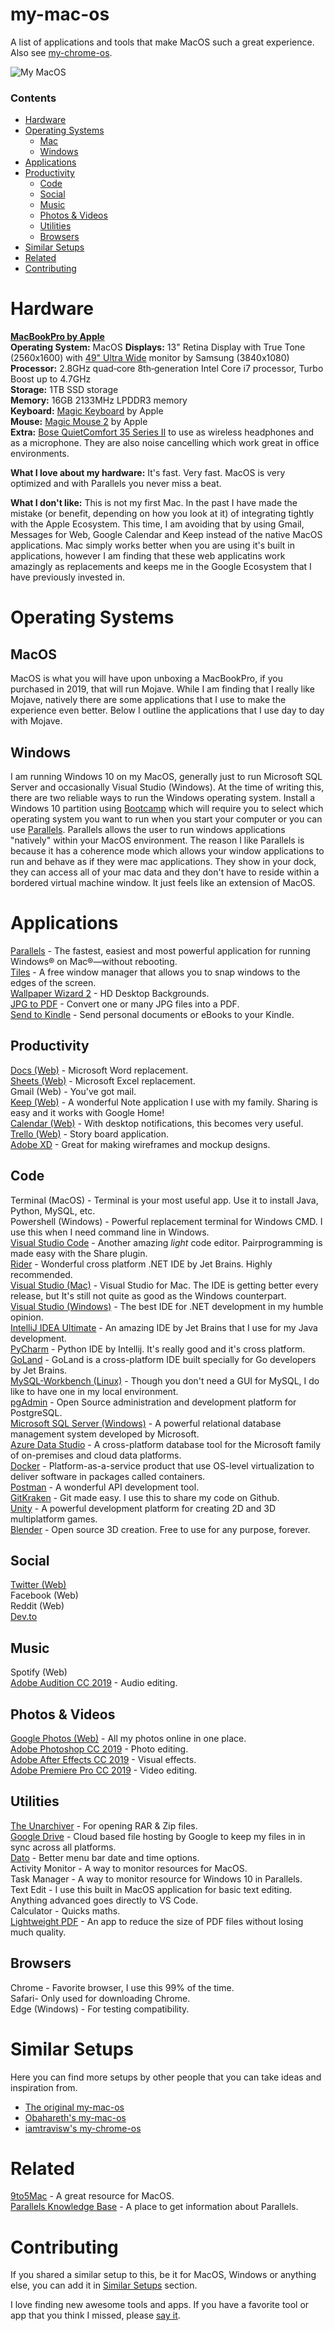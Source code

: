 # my-mac-os
A list of applications and tools that make MacOS such a great experience. Also see [my-chrome-os](https://github.com/iamtravisw/my-chrome-os). 

![My MacOS](https://i.imgur.com/YmwTInn.jpg)

### Contents
* [Hardware](https://github.com/iamtravisw/my-mac-os#hardware)  
* [Operating Systems](https://github.com/iamtravisw/my-mac-os#operating-systems)
  * [Mac](https://github.com/iamtravisw/my-mac-os#mojave)  
  * [Windows](https://github.com/iamtravisw/my-mac-os#windows)  
* [Applications](https://github.com/iamtravisw/my-mac-os#applications)  
* [Productivity](https://github.com/iamtravisw/my-mac-os#hardware)  
  * [Code](https://github.com/iamtravisw/my-mac-os#code)  
  * [Social](https://github.com/iamtravisw/my-mac-os#social)  
  * [Music](https://github.com/iamtravisw/my-mac-os#music)  
  * [Photos & Videos](https://github.com/iamtravisw/my-mac-os#photos--videos)  
  * [Utilities](https://github.com/iamtravisw/my-mac-os#utilities)  
  * [Browsers](https://github.com/iamtravisw/my-mac-os#browsers)   
* [Similar Setups](https://github.com/iamtravisw/my-mac-os#similar-setups)  
* [Related](https://github.com/iamtravisw/my-mac-os#related)  
* [Contributing](https://github.com/iamtravisw/my-mac-os#contributing)  

# Hardware
**[MacBookPro by Apple](https://www.apple.com/shop/buy-mac/macbook-pro)**  
**Operating System:** MacOS 
**Displays:** 13" Retina Display with True Tone (2560x1600) with [49" Ultra Wide](https://www.amazon.com/Samsung-49-Inch-Curved-Monitor-LC49HG90DMNXZA/dp/B072C7TNC5) monitor by Samsung (3840x1080)  
**Processor:** 2.8GHz quad‑core 8th‑generation Intel Core i7 processor, Turbo Boost up to 4.7GHz  
**Storage:** 1TB SSD storage  
**Memory:** 16GB 2133MHz LPDDR3 memory  
**Keyboard:** [Magic Keyboard](https://www.apple.com/shop/product/MLA22LL/A/magic-keyboard-us-english) by Apple  
**Mouse:** [Magic Mouse 2](https://www.apple.com/shop/product/MLA02LL/A/magic-mouse-2-silver) by Apple  
**Extra:** [Bose QuietComfort 35 Series II](https://www.bose.com/en_us/products/headphones/over_ear_headphones/quietcomfort-35-wireless-ii.html#v=qc35_ii_silver) to use as wireless headphones and as a microphone. They are also noise cancelling which work great in office environments.   

**What I love about my hardware:** It's fast. Very fast. MacOS is very optimized and with Parallels you never miss a beat.  

**What I don't like:**  This is not my first Mac. In the past I have made the mistake (or benefit, depending on how you look at it) of integrating tightly with the Apple Ecosystem. This time, I am avoiding that by using Gmail, Messages for Web, Google Calendar and Keep instead of the native MacOS applications. Mac simply works better when you are using it's built in applications, however I am finding that these web applicatins work amazingly as replacements and keeps me in the Google Ecosystem that I have previously invested in.

# Operating Systems
## MacOS  
MacOS is what you will have upon unboxing a MacBookPro, if you purchased in 2019, that will run Mojave. While I am finding that I really like Mojave, natively there are some applications that I use to make the experience even better. Below I outline the applications that I use day to day with Mojave.   

## Windows  
I am running Windows 10 on my MacOS, generally just to run Microsoft SQL Server and occasionally Visual Studio (Windows). At the time of writing this, there are two reliable ways to run the Windows operating system. Install a Windows 10 partition using [Bootcamp](https://support.apple.com/boot-camp) which will require you to select which operating system you want to run when you start your computer or you can use [Parallels](https://www.parallels.com). Parallels allows the user to run windows applications "natively" within your MacOS environment. The reason I like Parallels is because it has a coherence mode which allows your window applications to run and behave as if they were mac applications. They show in your dock, they can access all of your mac data and they don't have to reside within a bordered virtual machine window. It just feels like an extension of MacOS.

# Applications
[Parallels](https://www.parallels.com) - The fastest, easiest and most powerful application for running Windows® on Mac®—without rebooting.  
[Tiles](https://freemacsoft.net/tiles/) - A free window manager that allows you to snap windows to the edges of the screen.  
[Wallpaper Wizard 2](https://apps.apple.com/us/app/wallpaper-wizard-2/id1266674560?mt=12) - HD Desktop Backgrounds.  
[JPG to PDF](https://apps.apple.com/us/app/pdf-to-jpg-the-batch-pdf-to-image-converter/id594444151?mt=12) - Convert one or many JPG files into a PDF.  
[Send to Kindle](https://www.amazon.com/gp/sendtokindle/mac) - Send personal documents or eBooks to your Kindle.  

## Productivity 
[Docs (Web)](http://docs.google.com) - Microsoft Word replacement.  
[Sheets (Web)](http://sheets.google.com) - Microsoft Excel replacement.  
Gmail (Web) - You've got mail.  
[Keep (Web)](http://keep.google.com) - A wonderful Note application I use with my family. Sharing is easy and it works with Google Home!  
[Calendar (Web)](http://calendar.google.com) - With desktop notifications, this becomes very useful.  
[Trello (Web)](http://trello.com) - Story board application.  
[Adobe XD](https://www.adobe.com/products/xd.html) - Great for making wireframes and mockup designs.  

## Code  
Terminal (MacOS) - Terminal is your most useful app. Use it to install Java, Python, MySQL, etc.  
Powershell (Windows) - Powerful replacement terminal for Windows CMD. I use this when I need command line in Windows.  
[Visual Studio Code](https://code.visualstudio.com/) - Another amazing *light* code editor. Pairprogramming is made easy with the Share plugin.  
[Rider](https://www.jetbrains.com/rider/) - Wonderful cross platform .NET IDE by Jet Brains. Highly recommended.  
[Visual Studio (Mac)](https://visualstudio.microsoft.com/vs/mac/) - Visual Studio for Mac. The IDE is getting better every release, but It's still not quite as good as the Windows counterpart.  
[Visual Studio (Windows)](https://visualstudio.microsoft.com/vs/) - The best IDE for .NET development in my humble opinion.  
[IntelliJ IDEA Ultimate](https://www.jetbrains.com/idea/) - An amazing IDE by Jet Brains that I use for my Java development.  
[PyCharm](https://www.jetbrains.com/pycharm/) - Python IDE by Intellij. It's really good and it's cross platform.  
[GoLand](https://www.jetbrains.com/go/) - GoLand is a cross-platform IDE built specially for Go developers by Jet Brains.  
[MySQL-Workbench (Linux)](https://www.mysql.com/products/workbench/) - Though you don't need a GUI for MySQL, I do like to have one in my local environment.  
[pgAdmin](https://www.pgadmin.org/) - Open Source administration and development platform for PostgreSQL.  
[Microsoft SQL Server (Windows)](https://www.microsoft.com/en-us/sql-server/default.aspx) - A powerful relational database management system developed by Microsoft.  
[Azure Data Studio](https://docs.microsoft.com/en-us/sql/azure-data-studio/download?view=sql-server-ver15) - A cross-platform database tool for the Microsoft family of on-premises and cloud data platforms.  
[Docker](https://www.docker.com/) - Platform-as-a-service product that use OS-level virtualization to deliver software in packages called containers.  
[Postman](https://www.getpostman.com/) - A wonderful API development tool.  
[GitKraken](https://www.gitkraken.com/) - Git made easy. I use this to share my code on Github.  
[Unity](https://unity3d.com/get-unity/download) - A powerful development platform for creating 2D and 3D multiplatform games.  
[Blender](https://www.blender.org/) - Open source 3D creation. Free to use for any purpose, forever.   

## Social  
[Twitter (Web)](http://twitter.com/iamtravisw)  
Facebook (Web)  
Reddit (Web)  
[Dev.to](https://dev.to/iamtravisw)  

## Music  
Spotify (Web)  
[Adobe Audition CC 2019](https://www.adobe.com/products/audition.html) - Audio editing.  

## Photos & Videos  
[Google Photos (Web)](http://photos.google.com)  - All my photos online in one place.  
[Adobe Photoshop CC 2019](https://www.adobe.com/products/photoshop.html) - Photo editing.  
[Adobe After Effects CC 2019](https://www.adobe.com/products/aftereffects.html) - Visual effects.  
[Adobe Premiere Pro CC 2019](https://www.adobe.com/products/premiere.html) - Video editing.  

## Utilities  
[The Unarchiver](https://theunarchiver.com/) - For opening RAR & Zip files.  
[Google Drive](https://drive.google.com/) - Cloud based file hosting by Google to keep my files in in sync across all platforms.  
[Dato](https://apps.apple.com/us/app/dato/id1470584107?mt=12) - Better menu bar date and time options.  
Activity Monitor - A way to monitor resources for MacOS.  
Task Manager - A way to monitor resource for Windows 10 in Parallels.  
Text Edit - I use this built in MacOS application for basic text editing. Anything advanced goes directly to VS Code.  
Calculator - Quicks maths.  
[Lightweight PDF](https://apps.apple.com/us/app/lightweight-pdf/id1450640351?mt=12) - An app to reduce the size of PDF files without losing much quality.  

## Browsers  
Chrome - Favorite browser, I use this 99% of the time.  
Safari- Only used for downloading Chrome.  
Edge (Windows) - For testing compatibility.  

# Similar Setups
Here you can find more setups by other people that you can take ideas and inspiration from.
- [The original my-mac-os](https://github.com/nikitavoloboev/my-mac-os) 
- [Obahareth's my-mac-os](https://github.com/obahareth/my-mac-os)
- [iamtravisw's my-chrome-os](https://github.com/iamtravisw/my-chrome-os)

# Related
[9to5Mac](https://9to5mac.com/) - A great resource for MacOS.  
[Parallels Knowledge Base](https://kb.parallels.com/119926) - A place to get information about Parallels.   

# Contributing
If you shared a similar setup to this, be it for MacOS, Windows or anything else, you can add it in [Similar Setups](https://github.com/iamtravisw/my-mac-os#similar-setups) section.

I love finding new awesome tools and apps. If you have a favorite tool or app that you think I missed, please [say it](https://github.com/iamtravisw/my-mac-os/issues/new).
